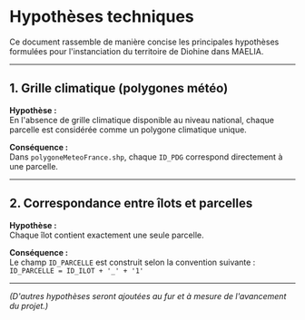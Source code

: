 # Hypothèses techniques

Ce document rassemble de manière concise les principales hypothèses formulées pour l'instanciation du territoire de Diohine dans MAELIA.

---

## 1. Grille climatique (polygones météo)

**Hypothèse :**  
En l'absence de grille climatique disponible au niveau national, chaque parcelle est considérée comme un polygone climatique unique.

**Conséquence :**  
Dans `polygoneMeteoFrance.shp`, chaque `ID_PDG` correspond directement à une parcelle.

---

## 2. Correspondance entre îlots et parcelles

**Hypothèse :**  
Chaque îlot contient exactement une seule parcelle.

**Conséquence :**  
Le champ `ID_PARCELLE` est construit selon la convention suivante :  
`ID_PARCELLE = ID_ILOT + '_' + '1'`

---

*(D'autres hypothèses seront ajoutées au fur et à mesure de l'avancement du projet.)*
